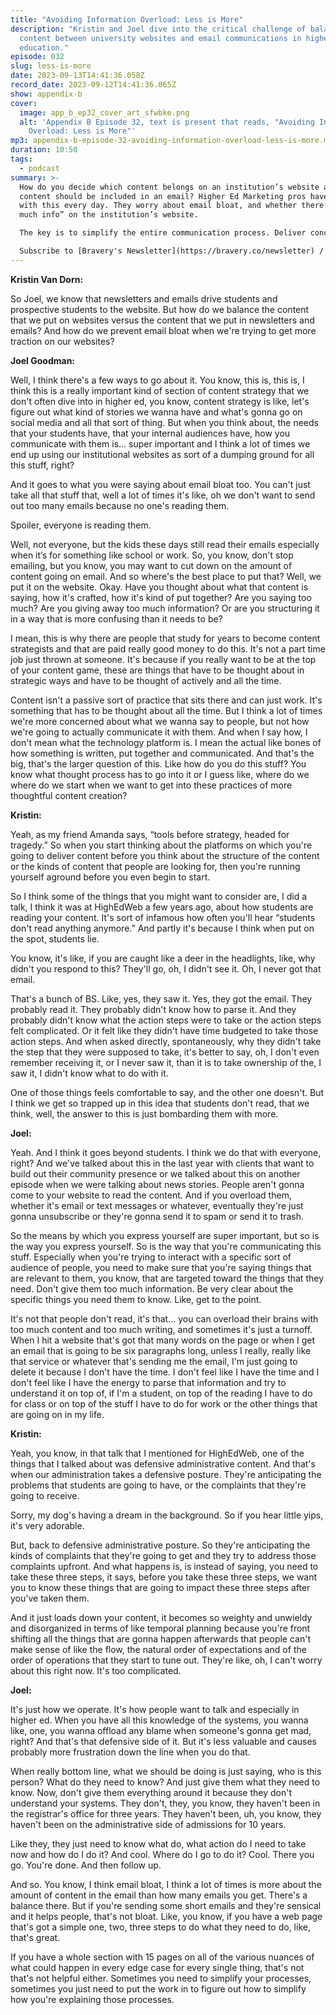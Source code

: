 ```yaml
---
title: "Avoiding Information Overload: Less is More"
description: "Kristin and Joel dive into the critical challenge of balancing
  content between university websites and email communications in higher
  education."
episode: 032
slug: less-is-more
date: 2023-09-13T14:41:36.058Z
record_date: 2023-09-12T14:41:36.065Z
show: appendix-b
cover:
  image: app_b_ep32_cover_art_sfwbke.png
  alt: 'Appendix B Episode 32, text is present that reads, "Avoiding Information
    Overload: Less is More"'
mp3: appendix-b-episode-32-avoiding-information-overload-less-is-more.mp3
duration: 10:50
tags:
  - podcast
summary: >-
  How do you decide which content belongs on an institution’s website and which
  content should be included in an email? Higher Ed Marketing pros have to deal
  with this every day. They worry about email bloat, and whether there’s “too
  much info” on the institution’s website.

  The key is to simplify the entire communication process. Deliver concise, relevant information in messages that are tailored to specific student populations. Remember, less is more!

  Subscribe to [Bravery's Newsletter](https://bravery.co/newsletter) / [Follow Kristin](https://www.linkedin.com/in/kristinvandorn/) / [Follow Joel](https://linkedin.com/in/joelgoodman/) / [Follow Bravery on LinkedIn](https://www.linkedin.com/company/bravery-media/)
---
```

**Kristin Van Dorn:**

So Joel, we know that newsletters and emails drive students and prospective students to the website. But how do we balance the content that we put on websites versus the content that we put in newsletters and emails? And how do we prevent email bloat when we're trying to get more traction on our websites?

**Joel Goodman:**

Well, I think there's a few ways to go about it. You know, this is, this is, I think this is a really important kind of section of content strategy that we don't often dive into in higher ed, you know, content strategy is like, let's figure out what kind of stories we wanna have and what's gonna go on social media and all that sort of thing. But when you think about, the needs that your students have, that your internal audiences have, how you communicate with them is... super important and I think a lot of times we end up using our institutional websites as sort of a dumping ground for all this stuff, right? 

And it goes to what you were saying about email bloat too. You can't just take all that stuff that, well a lot of times it's like, oh we don't want to send out too many emails because no one's reading them. 

Spoiler, everyone is reading them. 

Well, not everyone, but the kids these days still read their emails especially when it’s for something like school or work. So, you know, don't stop emailing, but you know, you may want to cut down on the amount of content going on email. And so where's the best place to put that? Well, we put it on the website. Okay. Have you thought about what that content is saying, how it's crafted, how it's kind of put together? Are you saying too much? Are you giving away too much information? Or are you structuring it in a way that is more confusing than it needs to be? 

I mean, this is why there are people that study for years to become content strategists and that are paid really good money to do this. It's not a part time job just thrown at someone. It's because if you really want to be at the top of your content game, these are things that have to be thought about in strategic ways and have to be thought of actively and all the time. 

Content isn't a passive sort of practice that sits there and can just work. It's something that has to be thought about all the time. But I think a lot of times we're more concerned about what we wanna say to people, but not how we're going to actually communicate it with them. And when I say how, I don't mean what the technology platform is. I mean the actual like bones of how something is written, put together and communicated. And that's the big, that's the larger question of this. Like how do you do this stuff? You know what thought process has to go into it or I guess like, where do we where do we start when we want to get into these practices of more thoughtful content creation?

**Kristin:**

Yeah, as my friend Amanda says, “tools before strategy, headed for tragedy.” So when you start thinking about the platforms on which you're going to deliver content before you think about the structure of the content or the kinds of content that people are looking for, then you're running yourself aground before you even begin to start. 

So I think some of the things that you might want to consider are, I did a talk, I think it was at HighEdWeb a few years ago, about how students are reading your content. It's sort of infamous how often you'll hear “students don't read anything anymore.” And partly it's because I think when put on the spot, students lie. 

You know, it's like, if you are caught like a deer in the headlights, like, why didn't you respond to this? They'll go, oh, I didn't see it. Oh, I never got that email. 

That's a bunch of BS. Like, yes, they saw it. Yes, they got the email. They probably read it. They probably didn't know how to parse it. And they probably didn't know what the action steps were to take or the action steps felt complicated. Or it felt like they didn't have time budgeted to take those action steps. And when asked directly, spontaneously, why they didn't take the step that they were supposed to take, it's better to say, oh, I don't even remember receiving it, or I never saw it, than it is to take ownership of the, I saw it, I didn't know what to do with it. 

One of those things feels comfortable to say, and the other one doesn't. But I think we get so trapped up in this idea that students don't read, that we think, well, the answer to this is just bombarding them with more.

**Joel:**

Yeah. And I think it goes beyond students. I think we do that with everyone, right? And we've talked about this in the last year with clients that want to build out their community presence or we talked about this on another episode when we were talking about news stories. People aren't gonna come to your website to read the content. And if you overload them, whether it's email or text messages or whatever, eventually they're just gonna unsubscribe or they're gonna send it to spam or send it to trash. 

So the means by which you express yourself are super important, but so is the way you express yourself. So is the way that you're communicating this stuff. Especially when you're trying to interact with a specific sort of audience of people, you need to make sure that you're saying things that are relevant to them, you know, that are targeted toward the things that they need. Don't give them too much information. Be very clear about the specific things you need them to know. Like, get to the point. 

It's not that people don't read, it's that... you can overload their brains with too much content and too much writing, and sometimes it's just a turnoff. When I hit a website that's got that many words on the page or when I get an email that is going to be six paragraphs long, unless I really, really like that service or whatever that's sending me the email, I'm just going to delete it because I don't have the time. I don't feel like I have the time and I don't feel like I have the energy to parse that information and try to understand it on top of, if I'm a student, on top of the reading I have to do for class or on top of the stuff I have to do for work or the other things that are going on in my life.

**Kristin:**

Yeah, you know, in that talk that I mentioned for HighEdWeb, one of the things that I talked about was defensive administrative content. And that's when our administration takes a defensive posture. They're anticipating the problems that students are going to have, or the complaints that they're going to receive. 

Sorry, my dog's having a dream in the background. So if you hear little yips, it's very adorable. 

But, back to defensive administrative posture. So they're anticipating the kinds of complaints that they're going to get and they try to address those complaints upfront. And what happens is, is instead of saying, you need to take these three steps, it says, before you take these three steps, we want you to know these things that are going to impact these three steps after you've taken them.

And it just loads down your content, it becomes so weighty and unwieldy and disorganized in terms of like temporal planning because you're front shifting all the things that are gonna happen afterwards that people can't make sense of like the flow, the natural order of expectations and of the order of operations that they start to tune out. They're like, oh, I can't worry about this right now. It's too complicated.

**Joel:**

It's just how we operate. It's how people want to talk and especially in higher ed. When you have all this knowledge of the systems, you wanna like, one, you wanna offload any blame when someone's gonna get mad, right? And that's that defensive side of it. But it's less valuable and causes probably more frustration down the line when you do that. 

When really bottom line, what we should be doing is just saying, who is this person? What do they need to know? And just give them what they need to know. Now, don't give them everything around it because they don't understand your systems. They don't, they, you know, they haven't been in the registrar's office for three years. They haven't been, uh, you know, they haven't been on the administrative side of admissions for 10 years. 

Like they, they just need to know what do, what action do I need to take now and how do I do it? And cool. Where do I go to do it? Cool. There you go. You're done. And then follow up. 

And so. You know, I think email bloat, I think a lot of times is more about the amount of content in the email than how many emails you get. There's a balance there. But if you're sending some short emails and they're sensical and it helps people, that's not bloat. Like, you know, if you have a web page that's got a simple one, two, three steps to do what they need to do, like, that's great. 

If you have a whole section with 15 pages on all of the various nuances of what could happen in every edge case for every single thing, that's not that's not helpful either. Sometimes you need to simplify your processes, sometimes you just need to put the work in to figure out how to simplify how you're explaining those processes.